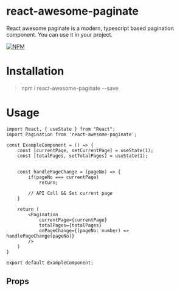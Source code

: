 # react-awesome-paginate
React awesome paginate is a modern, typescript based pagination component. You can use it in your project.

[![NPM](https://nodei.co/npm/react-awesome-paginate.svg?color=red)](https://nodei.co/npm/react-awesome-paginate/)

# Installation

> npm i react-awesome-paginate --save

# Usage

```
import React, { useState } from "React";
import Pagination from 'react-awesome-paginate';

const ExampleComponent = () => {
    const [currentPage, setCurrentPage] = useState(1);
    const [totalPages, setTotalPages] = useState(1);


    const handlePageChange = (pageNo) => {
        if(pageNo === currentPage)
            return;

        // API Call && Set current page 
    }

    return (
        <Pagination
            currentPage={currentPage}
            totalPages={totalPages}
            onPageChange={(pageNo: number) => handlePageChange(pageNo)}
        />
    )
}

export default ExampleComponent;

```

## Props

